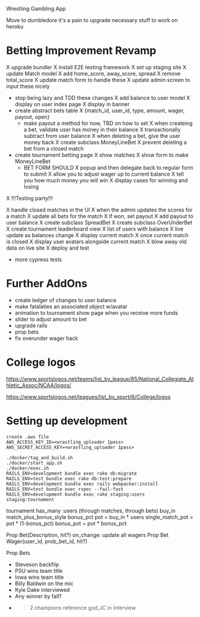 Wrestling Gambling App

Move to dumbledore
it's a pain to upgrade necessary stuff to work on heroku

# Betting Improvement Revamp
X upgrade bundler
X install E2E testing framework
X set up staging site
X update Match model
  X add home_score, away_score, spread
  X remove total_score
  X update match form to handle these
  X update admin screen to input these nicely
- stop being lazy and TDD these changes
X add balance to user model
  X display on user index page
  X display in banner
- create abstract bets table
  X {match_id, user_id, type, amount, wager, payout, open}
  - make payout a method for now, TBD on how to set
  X when createing a bet, validate user has money in their balance
    X transactionally subtract from user balance
  X when deleting a bet, give the user money back
  X create subclass MoneyLineBet
X prevent deleting a bet from a closed match
- create tournament betting page
  X show matches
  X show form to make MoneyLineBet
  - BET FORM SHOULD
    X popup and then delegate back to regular form to submit
    X allow you to adjust wager up to current balance
    X tell you how much money you will win
    X display cases for winning and losing

X !!!Testing party!!!

X handle closed matches in the UI
X when the admin updates the scores for a match
  X update all bets for the match
    X if won, set payout
    X add payout to user balance
X create subclass SpreadBet
X create subclass OverUnderBet
X create tournament leaderboard view
  X list of users with balance
  X live update as balances change 
  X display current match
  X once current match is closed
    X display user avatars alongside current match
X blow away old data on live site
X deploy and test
- more cypress tests

# Further AddOns
- create ledger of changes to user balance
- make fatalaties an associated object w/avatar
- animation to tournament show page when you receive more funds
- slider to adjust amount to bet
- upgrade rails
- prop bets
- fix overunder wager hack

# College logos
https://www.sportslogos.net/teams/list_by_league/85/National_Collegiate_Athletic_Assoc/NCAA/logos/

https://www.sportslogos.net/leagues/list_by_sport/6/College/logos

# Setting up development
```
create .aws file
AWS_ACCESS_KEY_ID=<wrastling_uploader 1pass>
AWS_SECRET_ACCESS_KEY=<wrastling_uploader 1pass>

./docker/tag_and_build.sh
./docker/start_app.sh
./docker/exec.sh
RAILS_ENV=development bundle exec rake db:migrate
RAILS_ENV=test bundle exec rake db:test:prepare
RAILS_ENV=development bundle exec rails webpacker:install
RAILS_ENV=test bundle exec rspec --fail-fast
RAILS_ENV=development bundle exec rake staging:users staging:tournament
```

tournament
  has_many :users (through matches, through bets)
  buy_in
  match_plus_bonus_style
    bonus_pct
    pot = buy_in * users
    single_match_pot = pot * (1-bonus_pct)
    bonus_pot = pot * bonus_pct

Prop Bet(Description, hit?)
  on_change: update all wagers
Prop Bet Wager(user_id, prob_bet_id, hit?)

Prop Bets
- Steveson backflip
- PSU wins team title
- Iowa wins team title
- Billy Baldwin on the mic
- Kyle Dake interviewed
- Any winner by fall?
- >2 champions reference god,JC in interview

